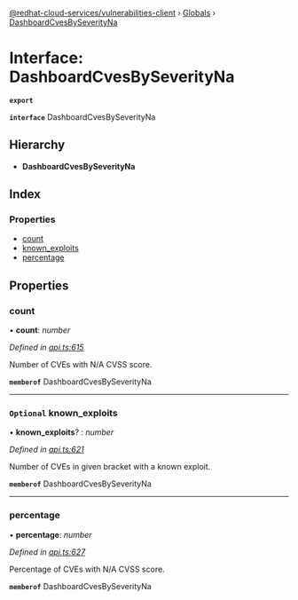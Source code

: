 [@redhat-cloud-services/vulnerabilities-client](../README.md) › [Globals](../globals.md) › [DashboardCvesBySeverityNa](dashboardcvesbyseverityna.md)

# Interface: DashboardCvesBySeverityNa

**`export`** 

**`interface`** DashboardCvesBySeverityNa

## Hierarchy

* **DashboardCvesBySeverityNa**

## Index

### Properties

* [count](dashboardcvesbyseverityna.md#count)
* [known_exploits](dashboardcvesbyseverityna.md#optional-known_exploits)
* [percentage](dashboardcvesbyseverityna.md#percentage)

## Properties

###  count

• **count**: *number*

*Defined in [api.ts:615](https://github.com/RedHatInsights/javascript-clients/blob/master/packages/vulnerabilities/api.ts#L615)*

Number of CVEs with N/A CVSS score.

**`memberof`** DashboardCvesBySeverityNa

___

### `Optional` known_exploits

• **known_exploits**? : *number*

*Defined in [api.ts:621](https://github.com/RedHatInsights/javascript-clients/blob/master/packages/vulnerabilities/api.ts#L621)*

Number of CVEs in given bracket with a known exploit.

**`memberof`** DashboardCvesBySeverityNa

___

###  percentage

• **percentage**: *number*

*Defined in [api.ts:627](https://github.com/RedHatInsights/javascript-clients/blob/master/packages/vulnerabilities/api.ts#L627)*

Percentage of CVEs with N/A CVSS score.

**`memberof`** DashboardCvesBySeverityNa
